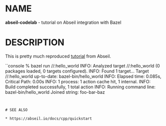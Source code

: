 # NAME

**abseil-codelab** - tutorial on Abseil integration with Bazel


# DESCRIPTION

This is pretty much reproduced [tutorial](https://abseil.io/docs/cpp/quickstart)
from Abseil.

``console
% bazel run //:hello_world
INFO: Analyzed target //:hello_world (0 packages loaded, 0 targets configured).
INFO: Found 1 target...
Target //:hello_world up-to-date:
  bazel-bin/hello_world
INFO: Elapsed time: 0.085s, Critical Path: 0.00s
INFO: 1 process: 1 action cache hit, 1 internal.
INFO: Build completed successfully, 1 total action
INFO: Running command line: bazel-bin/hello_world
Joined string: foo-bar-baz
```


# SEE ALSO

* https://abseil.io/docs/cpp/quickstart
